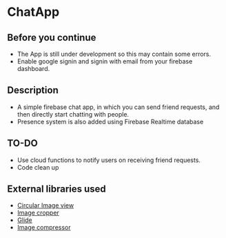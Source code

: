 # ChatApp

Before you continue
------
* The App is still under development so this may contain some errors.<br>
* Enable google signin and signin with email from your firebase dashboard.

Description
---------
* A simple firebase chat app, in which you can send friend requests, and then directly start chatting with people.
* Presence system is also added using Firebase Realtime database

TO-DO
---------
* Use cloud functions to notify users on receiving friend requests.
* Code clean up

External libraries used
----------
* [Circular Image view](https://github.com/hdodenhof/CircleImageView)
* [Image cropper](https://github.com/ArthurHub/Android-Image-Cropper)
* [Glide](https://github.com/bumptech/glide)
* [Image compressor](https://github.com/zetbaitsu/Compressor)

